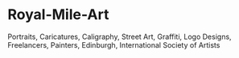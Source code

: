 # Royal-Mile-Art
Portraits, Caricatures, Caligraphy, Street Art, Graffiti, Logo Designs, Freelancers, Painters, Edinburgh, International Society of Artists
